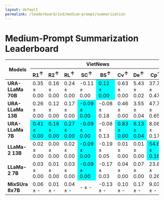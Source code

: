 ```yaml
---
layout: default
permalink: /leaderboard/ind/medium-prompt/summarization
---
```

# Medium-Prompt Summarization Leaderboard

<table class="table table-bordered table-sm w-100 dtHorizontalTable" cellspacing="0">
<thead>
<tr>
<th rowspan="2" class="text-center align-middle"><b>Models</b></th>
<th colspan="8" class="text-center"><b>VietNews</b></th>
<th colspan="8" class="text-center"><b>WikiLingua</b></th>
</tr>
<tr>
<th class="text-center"><b>R1<span style="vertical-align: super;">↑</span></b></th>
<th class="text-center"><b>R2<span style="vertical-align: super;">↑</span></b></th>
<th class="text-center"><b>RL<span style="vertical-align: super;">↑</span></b></th>
<th class="text-center"><b>SC<span style="vertical-align: super;">↑</span></b></th>
<th class="text-center"><b>BS<span style="vertical-align: super;">↑</span></b></th>
<th class="text-center"><b>Cv<span style="vertical-align: super;">↑</span></b></th>
<th class="text-center"><b>De<span style="vertical-align: super;">↑</span></b></th>
<th class="text-center"><b>Cp<span style="vertical-align: super;">↑</span></b></th>
<th class="text-center"><b>R1<span style="vertical-align: super;">↑</span></b></th>
<th class="text-center"><b>R2<span style="vertical-align: super;">↑</span></b></th>
<th class="text-center"><b>RL<span style="vertical-align: super;">↑</span></b></th>
<th class="text-center"><b>SC<span style="vertical-align: super;">↑</span></b></th>
<th class="text-center"><b>BS<span style="vertical-align: super;">↑</span></b></th>
<th class="text-center"><b>Cv<span style="vertical-align: super;">↑</span></b></th>
<th class="text-center"><b>De<span style="vertical-align: super;">↑</span></b></th>
<th class="text-center"><b>Cp<span style="vertical-align: super;">↑</span></b></th>
</tr>
</thead>
<tbody>
<tr>
<td class="text-center"><b>URA-LLaMa 70B</b></td>
<td class="text-center">0.35 ± 0.00</td>
<td class="text-center">0.16 ± 0.00</td>
<td class="text-center">0.24 ± 0.00</td>
<td class="text-center">-0.11 ± 0.00</td>
<td class="text-center" style="background-color: cyan;">0.12 ± 0.00</td>
<td class="text-center">0.63 ± 0.00</td>
<td class="text-center">5.43 ± 0.02</td>
<td class="text-center">37.78 ± 0.47</td>
<td class="text-center">0.33 ± 0.00</td>
<td class="text-center">0.14 ± 0.00</td>
<td class="text-center">0.22 ± 0.00</td>
<td class="text-center">-0.16± 0.00</td>
<td class="text-center" style="background-color: cyan;">0.24± 0.10</td>
<td class="text-center">0.59 ± 0.01</td>
<td class="text-center">4.62 ± 0.11</td>
<td class="text-center">56.56 ± 1.70</td>
</tr>
<tr>
<td class="text-center"><b>URA-LLaMa 13B</b></td>
<td class="text-center">0.26 ± 0.00</td>
<td class="text-center">0.12 ± 0.00</td>
<td class="text-center">0.17 ± 0.00</td>
<td class="text-center" style="background-color: cyan;">-0.09 ± 0.00</td>
<td class="text-center">-0.08 ± 0.18</td>
<td class="text-center">0.46 ± 0.00</td>
<td class="text-center">3.55 ± 0.04</td>
<td class="text-center">47.75 ± 0.65</td>
<td class="text-center">0.14 ± 0.00</td>
<td class="text-center">0.05 ± 0.00</td>
<td class="text-center">0.09 ± 0.00</td>
<td class="text-center">-0.16 ± 0.00</td>
<td class="text-center">-0.14 ± 0.12</td>
<td class="text-center">0.26 ± 0.01</td>
<td class="text-center">1.83 ± 0.06</td>
<td class="text-center" style="background-color: cyan;">60.10 ± 2.16</td>
</tr>
<tr>
<td class="text-center"><b>URA-LLaMa 7B</b></td>
<td class="text-center" style="background-color: cyan;">0.41 ± 0.00</td>
<td class="text-center" style="background-color: cyan;">0.18 ± 0.00</td>
<td class="text-center" style="background-color: cyan;">0.27 ± 0.00</td>
<td class="text-center" style="background-color: cyan;">-0.09 ± 0.00</td>
<td class="text-center">-0.08 ± 0.13</td>
<td class="text-center" style="background-color: cyan;">0.83 ± 0.00</td>
<td class="text-center" style="background-color: cyan;">8.13 ± 0.04</td>
<td class="text-center">8.08 ± 0.17</td>
<td class="text-center" style="background-color: cyan;">0.42 ± 0.00</td>
<td class="text-center" style="background-color: cyan;">0.17 ± 0.00</td>
<td class="text-center" style="background-color: cyan;">0.27 ± 0.00</td>
<td class="text-center">-0.16 ± 0.00</td>
<td class="text-center">0.27 ± 0.21</td>
<td class="text-center" style="background-color: cyan;">0.84 ± 0.00</td>
<td class="text-center" style="background-color: cyan;">7.15 ± 0.08</td>
<td class="text-center">8.08 ± 0.36</td>
</tr>
<tr>
<td class="text-center"><b>LLaMa-2 13B</b></td>
<td class="text-center">0.02 ± 0.00</td>
<td class="text-center">0.00 ± 0.00</td>
<td class="text-center">0.02 ± 0.00</td>
<td class="text-center" style="background-color: cyan;">-0.09 ± 0.00</td>
<td class="text-center">-0.19 ± 0.05</td>
<td class="text-center">0.01 ± 0.00</td>
<td class="text-center">0.01 ± 0.00</td>
<td class="text-center" style="background-color: cyan;">54.67 ± 0.16</td>
<td class="text-center">0.03 ± 0.00</td>
<td class="text-center">0.00 ± 0.00</td>
<td class="text-center">0.03 ± 0.00</td>
<td class="text-center">-0.16 ± 0.00</td>
<td class="text-center">-0.05 ± 0.03</td>
<td class="text-center">0.02 ± 0.00</td>
<td class="text-center">0.02 ± 0.00</td>
<td class="text-center">42.55 ± 0.81</td>
</tr>
<tr>
<td class="text-center"><b>LLaMa-2 7B</b></td>
<td class="text-center">0.03 ± 0.00</td>
<td class="text-center">0.01 ± 0.00</td>
<td class="text-center">0.03 ± 0.00</td>
<td class="text-center" style="background-color: cyan;">-0.09 ± 0.00</td>
<td class="text-center">-0.17 ± 0.03</td>
<td class="text-center">0.04 ± 0.00</td>
<td class="text-center">0.07 ± 0.00</td>
<td class="text-center">23.86 ± 0.26</td>
<td class="text-center">0.02 ± 0.00</td>
<td class="text-center">0.00 ± 0.00</td>
<td class="text-center">0.02 ± 0.00</td>
<td class="text-center">-0.16 ± 0.00</td>
<td class="text-center">-0.04 ± 0.06</td>
<td class="text-center">0.02 ± 0.00</td>
<td class="text-center">0.03 ± 0.00</td>
<td class="text-center">40.31 ± 0.88</td>
</tr>
<tr>
<td class="text-center"><b>MixSUra 8x7B</b></td>
<td class="text-center">0.06 ± -</td>
<td class="text-center">0.01 ± -</td>
<td class="text-center">0.04 ± -</td>
<td class="text-center">- ± -</td>
<td class="text-center">-0.13 ± -</td>
<td class="text-center">0.10 ± -</td>
<td class="text-center">0.17 ± -</td>
<td class="text-center">9.03 ± -</td>
<td class="text-center">0.03 ± -</td>
<td class="text-center">0.00 ± -</td>
<td class="text-center">0.03 ± -</td>
<td class="text-center">- ± -</td>
<td class="text-center">-0.01 ± -</td>
<td class="text-center">0.17 ± -</td>
<td class="text-center">0.26 ± -</td>
<td class="text-center">16.68 ± -</td>
</tr>
</tbody>
</table>
